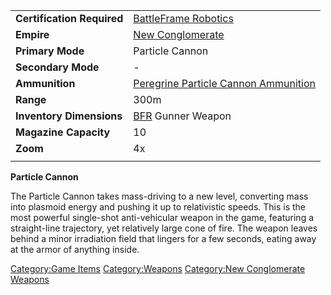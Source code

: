 |                            |                                                                                         |
|----------------------------|-----------------------------------------------------------------------------------------|
| **Certification Required** | [BattleFrame Robotics](BattleFrame_Robotics "wikilink")                                 |
| **Empire**                 | [New Conglomerate](New_Conglomerate "wikilink")                                         |
| **Primary Mode**           | Particle Cannon                                                                         |
| **Secondary Mode**         | \-                                                                                      |
| **Ammunition**             | [Peregrine Particle Cannon Ammunition](Peregrine_Particle_Cannon_Ammunition "wikilink") |
| **Range**                  | 300m                                                                                    |
| **Inventory Dimensions**   | [BFR](BFR "wikilink") Gunner Weapon                                                     |
| **Magazine Capacity**      | 10                                                                                      |
| **Zoom**                   | 4x                                                                                      |
|                            |                                                                                         |

**Particle Cannon**

The Particle Cannon takes mass-driving to a new level, converting mass
into plasmoid energy and pushing it up to relativistic speeds. This is
the most powerful single-shot anti-vehicular weapon in the game,
featuring a straight-line trajectory, yet relatively large cone of fire.
The weapon leaves behind a minor irradiation field that lingers for a
few seconds, eating away at the armor of anything inside.

[Category:Game Items](Category:Game_Items "wikilink")
[Category:Weapons](Category:Weapons "wikilink") [Category:New
Conglomerate Weapons](Category:New_Conglomerate_Weapons "wikilink")